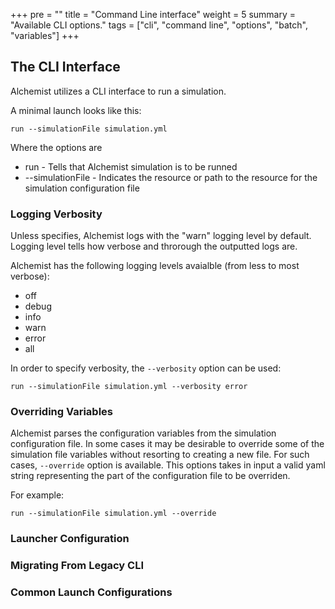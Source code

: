 +++
pre = ""
title = "Command Line interface"
weight = 5
summary = "Available CLI options."
tags = ["cli", "command line", "options", "batch", "variables"]
+++

## The CLI Interface

Alchemist utilizes a CLI interface to run a simulation. 

A minimal launch looks like this:

```cli
run --simulationFile simulation.yml
```

Where the options are

- run - Tells that Alchemist simulation is to be runned
- --simulationFile - Indicates the resource or path to the resource for the simulation configuration file

### Logging Verbosity

Unless specifies, Alchemist logs with the "warn" logging level by default. Logging level tells
how verbose and throrough the outputted logs are. 

Alchemist has the following logging levels avaialble (from less to most verbose):

- off
- debug
- info
- warn
- error
- all

In order to specify verbosity, the `--verbosity` option can be used:

```cli
run --simulationFile simulation.yml --verbosity error
```

### Overriding Variables

Alchemist parses the configuration variables from the simulation configuration file.
In some cases it may be desirable to override some of the simulation file variables without
resorting to creating a new file. For such cases, `--override` option is available.
This options takes in input a valid yaml string representing the part of the configuration file to be overriden.

For example:

```cli
run --simulationFile simulation.yml --override 
```

### Launcher Configuration



### Migrating From Legacy CLI

### Common Launch Configurations
